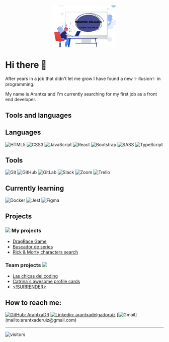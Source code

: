 <div style="text-align:center"><img src="./imgs/personal-banner.png" alt="banner" style="width:60%; margin-left:auto; margin-right:auto; display: block; width:200px"/></div>

# Hi there 👋

<p>After years in a job that didn't let me grow I have found a new ✨illusion✨ in programming.</p>

<p>My name is Arantxa and I'm currently searching for my first job as a front end developer.</p>

## Tools and languages

## Languages

<div align="left">
<img alt="HTML5" src="https://img.shields.io/badge/html5%20-%23E34F26.svg?&style=for-the-badge&logo=html5&logoColor=white"/>
<img alt="CSS3" src="https://img.shields.io/badge/css3%20-%231572B6.svg?&style=for-the-badge&logo=css3&logoColor=white"/>
<img alt="JavaScript" src="https://img.shields.io/badge/javascript%20-%23323330.svg?&style=for-the-badge&logo=javascript&logoColor=%23F7DF1E"/>
<img alt="React" src="https://img.shields.io/badge/react%20-%2320232a.svg?&style=for-the-badge&logo=react&logoColor=%2361DAFB"/>
<img alt="Bootstrap" src="https://img.shields.io/badge/bootstrap%20-%23563D7C.svg?&style=for-the-badge&logo=bootstrap&logoColor=white"/>
<img alt="SASS" src="https://img.shields.io/badge/SASS%20-hotpink.svg?&style=for-the-badge&logo=SASS&logoColor=white"/>
<img alt="TypeScript" src="https://img.shields.io/badge/typescript%20-%23007ACC.svg?&style=for-the-badge&logo=typescript&logoColor=white"/>  
</div>

## Tools

<div align="left">
<img alt="Git" src="https://img.shields.io/badge/git%20-%23F05033.svg?&style=for-the-badge&logo=git&logoColor=white"/>
<img alt="GitHub" src="https://img.shields.io/badge/github%20-%23121011.svg?&style=for-the-badge&logo=github&logoColor=white"/>
<img alt="GitLab" src="https://img.shields.io/badge/gitlab%20-%23181717.svg?&style=for-the-badge&logo=gitlab&logoColor=white"/>
<img alt="Slack" src="https://img.shields.io/badge/Slack-4A154B?style=for-the-badge&logo=slack&logoColor=white" />
<img alt="Zoom" src="https://img.shields.io/badge/Zoom-2D8CFF?style=for-the-badge&logo=zoom&logoColor=white" />
<img alt="Trello" src="https://img.shields.io/badge/Trello%20-%23026AA7.svg?&style=for-the-badge&logo=Trello&logoColor=white"/>
</div>

## Currently learning
<div align="left">
<img alt="Docker" src="https://img.shields.io/badge/docker%20-%230db7ed.svg?&style=for-the-badge&logo=docker&logoColor=white"/>
<img alt="Jest" src="https://img.shields.io/badge/-jest-%23C21325?&style=for-the-badge&logo=jest&logoColor=white"/>
<img alt="Figma" src="https://img.shields.io/badge/figma%20-%23F24E1E.svg?&style=for-the-badge&logo=figma&logoColor=white"/>
</div>

## Projects

### <img src="https://media.giphy.com/media/jSVxBEfdSA2GEUEAw4/giphy.gif" width="50" > My projects

- <a href="https://drag-race-game-lfr8yjl4k-arantxadr.vercel.app/" target="_blank"> DragRace Game<a>
- <a href="arantxadr.github.io/buscador-series/" target="_blank"> Buscador de series <a>
- <a href="arantxadr.github.io/rick-morty-search/" target="_blank"> Rick & Morty characters search <a>

### Team projects <img src="https://media.giphy.com/media/RKHU2NYbecGSzzePmR/giphy.gif" width="50" >

- <a href="https://arantxadr.github.io/Las-chicas-del-coding" target="_blank"> Las chicas del coding <a>
- <a href="https://arantxadr.github.io/Catrinas-awesome-profile-cards/" target="_blank"> Catrina´s awesome profile cards <a>
- <a href="arantxadr.github.io/not-surrender" target="_blank"> <!SURRENDER> <a>

## How to reach me:

[![GitHub: ArantxaDR](https://img.shields.io/github/followers/ArantxaDR?label=follow&style=social)](https://github.com/ArantxaDR) [![Linkedin: arantxadelgadoruiz](https://img.shields.io/badge/linkedin%20-%230077B5.svg?&style=for-the-badge&logo=linkedin&logoColor=white)](https://www.linkedin.com/in/arantxadelgadoruiz/) [![Gmail](https://img.shields.io/badge/Gmail-D14836?style=for-the-badge&logo=gmail&logoColor=white")](mailto:arantxaderuiz@gmail.com)

---

![visitors](https://visitor-badge.glitch.me/badge?page_id=ArantxaDR.ArantxaDR)
